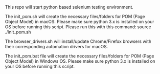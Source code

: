 This repo will start python based selenium testing environment.  

The init_pom.sh will create the necessary files/folders for POM (Page Object Model) in macOS.  Please make sure python 3.x is installed on your OS before running this script. Please run this with this command:
source ./init_pom.sh

The browser_drivers.sh will install/update Chrome/Firefox browsers with their corresponding automation drivers for macOS.

The init_pom.bat file will create the necessary files/folders for POM (Page Object Model) in Windows OS.  Please make sure python 3.x is installed on your OS before running this script.


